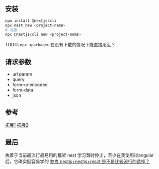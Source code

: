 
## 安装

```bash
npm install @nextjs/cli
npx nest new <project-name>
# 或者
npx @nestjs/cli new <project-name>
```

TODO: `npx <package>` 在没有下载的情况下能直接用么？

##  请求参数

- url param
- query
- form-urlencoded
- form-data
-  json

## 参考
[拓展1](https://abhik.hashnode.dev/next-x-nest-connecting-your-nextjs-app-to-a-nestjs-backend)
[拓展2](https://dev.to/yakovlev_alexey/creating-a-project-with-nestjs-nextjs-3i1i)

## 最后

执着于当前最流行最易用的框架 nest 学习暂时停止，至少在我使用过angular后，它确实挺容易学的
[参考 nextjs+nestjs+react 是不是比较流行的选择？](https://www.v2ex.com/t/938833)